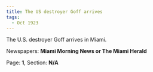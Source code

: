 ```yaml
---  
title: The US destroyer Goff arrives  
tags:  
  - Oct 1923  
---  
```

  
The U.S. destroyer Goff arrives in Miami.  
  
Newspapers: **Miami Morning News or The Miami Herald**  
  
Page: **1**, Section: **N/A** 
